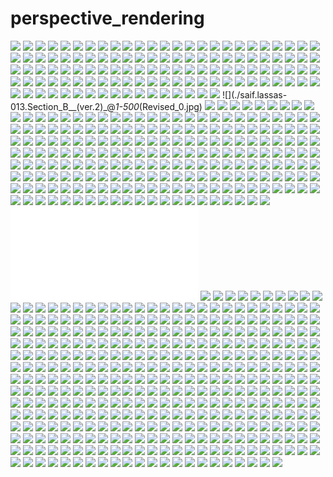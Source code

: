 # perspective_rendering

![](./eric_de_broche_REX-CALTECH-V9-FINALE.jpg)
![](./tumblr_mq6mvur5mK1rhu9voo1_500.jpg)
![](./eric_de_broche_REX-SHENZHEN2.jpg)
![](./PERS11.jpg)
![](./An_Architectural_Playlist__Adam_Simpson_(2).jpg)
![](./Capacity_is_Within_Ourselves_by_Adriana_Useche_(10).jpg)
![](./x_large_6TRV_32440002ee621263.jpg)
![](./Vincent_Lelievre_(2).jpg)
![](./Man_and_Ground__Anna_Pietrzak__Vi_1280.jpg)
![](./文高_(13).jpg)
![](./masoproyectos.tumblr.com.jpg)
![](./PFC_ETSAM_Adriana_Quesada_03.jpg)
![](./Dutch_designer_Maarten_Baas_has_unveiled_plans_for_a_site_previously_awarded_fourth_place_in_the_Netherlands’_top_ten_ugliest_locations_(2).jpg)
![](./DR_Concert_Hall.jpg)
![](./kleopatra.chelmi-02.jpg)
![](./kleopatra.chelmi-03.jpg)
![](./loft1.jpg)
![](./IMG_4461.JPG)
![](./tumblr_lsi1qgU8uF1qk2a00o1_1280.jpg)
![](./Anastasiya_Chybireva-Fender.jpg)
![](./KROB_2011BestInShow.jpg)
![](./2014_RIBA_President’s_Medals_Winners_Announced_(21).jpg)
![](./Space.Tank.89ee3978521481.5ca708b168e8a.jpg)
![](./tumblr_n6ngnztiv61qb8342o1_500.jpg)
![](./saif.lassas-04.Single_Unit_1-50(Dip14_Portfolio).jpg)
![](./_m_gw_yqnvZxsIrrq9KAC-7TKGEAI1GW3aW21g3UQTvHNvhugN7eYX1Af9ixqllqgmo0btTz-zQdjPyU6dFKMoMQuEbUi7UMzRH7QZebbtUFHRHUERYql6XC7zCgfyw7ux-xAB.jpg)
![](./Relais_(3).png)
![](./Formula.E.Gen2.Car_(7).jpg)
![](./KROB_ProfHand2011.jpg)
![](./tumblr_n5y092M6mz1s0o6ifo1_1280.jpg)
![](./paritzky-2.jpg)
![](./2014_RIBA_President’s_Medals_Winners_Announced_(17).jpg)
![](./tumblr_n1unwb49V41qzpyz2o1_400.jpg)
![](./12951057545_90019d5307_o.jpg)
![](./OMMX____Hikaru_Nissanke,_Jon_Lopez,_Alex_Otiv,_George_Rhys_Jones_(10).jpg)
![](./original_12Ya_76c600002e581190.jpg)
![](./4481489711_b1a160e211_o_thumb.jpg)
![](./Tempest_a_Theater_for_the_Aegean_Archipelago_01.PortPrspective.jpg)
![](./Work_by_Kelly_Tam_from_visual_studies_class_at_RPI_-_an_ornamented_interior_from_surface,_light,_and_color.jpg)
![](./52cd30f9e8e44ee34f000149_gasp-fase-2-room11_gasp_ferry_0002-530x353.jpg)
![](./mecanoo-dans-vday-final-v4_light-1024x512.jpg)
![](./by_@rmg360_XS__Elevated_Life.jpg)
![](./Tji.Lee-1._siteplan_1_to_2000.jpg)
![](./Wayne_Thiebaud_(7).jpg)
![](./Vanessa_Lafoy_(2).png)
![](./Unique_Vision_studio_Rafal_Barnas_Setif_Stadium_02_low_large.jpg)
![](./tumblr_mvemwpQbOV1qfkugzo3_500.jpg)
![](./loft3.jpg)
![](./kleopatra.chelmi-00.jpg)
![](./hwui_zhi.cheng-2011-05-24_Corridor.jpg)
![](./loft2.jpg)
![](./hwui_zhi.cheng-2011-02-01_Strip_Proposal.jpg)
![](./Exterier1c_web_medium.jpg)
![](./tumblr_nn0us9O3Xp1s5401do1_540.jpg)
![](./danielcavendesign.jpg)
![](./3_(2).jpg)
![](./Underpass._New_Brighton,_March_2015..jpg)
![](./Réinventer_Paris__NP2F_·_OFFICE_·_SMETS_(2).jpg)
![](./Oiwa_Island_2_Oscar_Oiwa_(3).jpg)
![](./jerome.tsui-110614_Project_Review_On_Line_Submission.jpg)
![](./文高_(7).jpg)
![](./Gottfried_Böhm,_Neviges_Pilgrimage_Church.png)
![](./EM2N_ARIGON_thumb.jpg)
![](./tumblr_oc2hhzCUwZ1uavxteo1_540.jpg)
![](./tumblr_mwfewgCYMD1qdsl3wo1_500.jpg)
![](./文高_(25).jpg)
![](./x_large_80eM_54620000827f1262.jpg)
![](./José_Ignacio_Llorens_Gonzalez_Restoration_and_enhancement_of_the_Royal_Stables_located_in_Córdoba,_Spain.jpg)
![](./umberto.bellardi-AAAwebsite.jpg)
![](./OMMX____Hikaru_Nissanke,_Jon_Lopez,_Alex_Otiv,_George_Rhys_Jones_(3).jpg)
![](./tumblr_o10jotcnYU1s0o6ifo1_1280.jpg)
![](./Ruinas_en_Uso_Diego_Frías__(7).jpg)
![](./OMMX____Hikaru_Nissanke,_Jon_Lopez,_Alex_Otiv,_George_Rhys_Jones_(2).jpg)
![](./Ruinas_en_Uso_Diego_Frías__(6).jpg)
![](./tumblr_nnzdc5eapC1s0o6ifo1_540.jpg)
![](./文高_(24).jpg)
![](./WORLDS_(1).jpg)
![](./Eastern_bloc,_Marcin_Wolski_(6).jpg)
![](./Réinventer_Paris__NP2F_·_OFFICE_·_SMETS_(3).jpg)
![](./Oiwa_Island_2_Oscar_Oiwa_(2).jpg)
![](./文高_(6).jpg)
![](./Collectif-Etc-Detour-de-France-BREST-421.jpg)
![](./orlandoperdomop.jpg)
![](./3_(3).jpg)
![](./TAZ_-_Non-Hierarchic_System____E2A_Architects_(2).jpg)
![](./PFC_ETSAM_Adriana_Quesada_05.jpg)
![](./view_through_the_corridors.jpg)
![](./an_Approach_to_Measure_the_Quality_of_Architectural__space.jpg)
![](./kokkugia_roland_snooks_kiev_14_640.jpg)
![](./susan.chai-10.jpg)
![](./kleopatra.chelmi-10.jpg)
![](./4482138164_91bb25bbfb_o_thumb.jpg)
![](./original_7fF2_5c2b00002e3d1191.jpg)
![](./TEST01-02_thumb.jpg)
![](./tumblr_n8thizVg271s0o6ifo1_500.jpg)
![](./large_2Kv4_108a00002bf31190.jpg)
![](./tumblr_n030bi6J6b1sng3v6o1_500.jpg)
![](./TEST02_thumb.jpg)
![](./Wayne_Thiebaud_(6).jpg)
![](./“Torre_Italia”._Project_for_monumental_tower_post_Expo..jpg)
![](./Cathegory_5-int1.jpg)
![](./Tokyo_Murmurings_(1).jpg)
![](./tumblr_n7t5ej5mcC1s0o6ifo1_1280.jpg)
![](./_m_gw_yqnvZxsIrrq9KAC-7TKGEAI1GW3aW21gxODlq1UAgl1DEvdOG4R_TvgiBARIELpS58iQGsrmfjFdmSzPFhJP7YwFrmj5ariDIlepMjDJ1zuuM3lDBdsgR5TN6SdMh26o.jpg)
![](./Nick_Stathopoulos__(2).jpg)
![](./LUMO_DELIVERIES_(2).png)
![](./BIGBANK_INT01_FINALV2_thumb.jpg)
![](./Tji.Lee-2._axo_1_to_1000.jpg)
![](./eric_de_broche_REX-ACTIVISION1.jpg)
![](./tumblr_nr8rgzlchm1qc4zz6o1_1280.jpg)
![](./lola.lozano-LolaLozano0_singleunit01.jpg)
![](./original_TFa2_09be00000e4b125d.jpg)
![](./Relais_(2).png)
![](./Formula.E.Gen2.Car_(6).jpg)
![](./dezeen_Room-Portraits-by-Menno-Aden_8.jpg)
![](./MORPHOSIS-SHENZHEN-FINAL-V3-VERSION2-LIGHTS.jpg)
![](./Plus_Alpha_Cotabi_Sora_2015.jpg)
![](./saif.lassas-013.Section_B__(ver.2)_@_1-500_(Revised_0.jpg)
![](./IMG_4459.JPG)
![](./eric_de_broche_REX-CALTECH-V1-FINAL.jpg)
![](./large_ncMs_3990000043951191.jpg)
![](./kleopatra.chelmi-12.jpg)
![](./_m_gw_yqnvZxsIrrq9KAC-7TKGEAI1GW3aW21gf2txefSCyhkU3c1YOQ2rYqNRlEpzALgEcJ_tSo8eQzd008B7CxZWx4STezTKdhj9BjPj0xdh9Tc99ivQc1S81ISYRIJYRM9q.jpg)
![](./IMG_4458.JPG)
![](./Perspectief_Studie_Henricus_Hondius_(1).jpg)
![](./Black_&_Gold._Dan_Matutina._(4).jpg)
![](./water_pavilion.JPG)
![](./Space.Tank.d1f2ba78521481.5ca708b16742f.jpg)
![](./_m_gw_yqnvZxsIrrq9KAC-7TKGEAI1GW3aW21gtPPaktuwNph7KTIDWJ56LWzf7SWOTWyoSN7GojPuhDtFGe4DxI3MGMVIFv-K1RaWpjYo2jQMRuwVrGoOnHYW_n-U61InCEtn.jpg)
![](./Capacity_is_Within_Ourselves_by_Adriana_Useche_(1).jpg)
![](./文高_(12).jpg)
![](./Man_and_Ground__Anna_Pietrzak__VijKG01qzpyz2o1_1280.jpg)
![](./Vincent_Lelievre_(3).jpg)
![](./dezeen_Room-Portraits-by-Menno-Aden_9.jpg)
![](./umberto.bellardi-AAAwebsite9.jpg)
![](./An_Architectural_Playlist__Adam_Simpson_(3).jpg)
![](./klasvik_city_center_axo_diagram.jpg)
![](./tumblr_nl1tvwskoe1s0o6ifo1_540.jpg)
![](./original_qnBM_2a3a000013611260.jpg)
![](./gallery_outside_wall_in_a_building.jpg)
![](./jones_high_sierras_cabins_(1).jpg)
![](./eric_de_broche_BBC-PAV2015-SUN-V4-FINALEA.jpg)
![](./hwui_zhi.cheng-2011-05-24_Corridor_2.jpg)
![](./konrad_wachsmann_vine_grape.jpg)
![](./Tji.Lee-3._axo_1_to_100.jpg)
![](./large_KJ54_05f3000030331191.jpg)
![](./The_Peak_Blue_Slabs_Zaha_Hadid_900px.jpg)
![](./文高_(19).jpg)
![](./tumblr_n7mwfoDsoB1qm4bu8o3_500.jpg)
![](./Wayne_Thiebaud_(1).jpg)
![](./2_(5).jpg)
![](./The_Oculus_by_Rodrigo_Carmona.jpg)
![](./Unité_d’Habitation,_Marseille,_Le_Corbusier,_1947-52._View_this_on_the_map.jpg)
![](./Wayne_Thiebaud_(1).png)
![](./2014_RIBA_President’s_Medals_Winners_Announced_(4).jpg)
![](./s_w18_21373919.jpg)
![](./Alpha_Tower._Birmingham,_December_2014._.jpg)
![](./dezeen_Movie-tour-of-Architecture-at-Show-RCA-2012-with-Alex-de-Rijke_2.jpg)
![](./IMG_5720.JPG)
![](./BIG_INT02_FINALEV2_thumb.jpg)
![](./Space.Tank.3e9b1878521481.5ca708b1684c4.jpg)
![](./tumblr_mwfewgCYMD1qdsl3wo2_500.jpg)
![](./ASYMPTOTE_ENTRY_NIGHT-V2-light_thumb.jpg)
![](./krob_competition_2011_05-530x556.jpg)
![](./aparthotel_medium.jpg)
![](./Myrmeco-staduim_shot_04.jpg)
![](./2d182bc35c4b74fe2d2380219d564362.jpg)
![](./文高_(1).jpg)
![](./Réinventer_Paris__NP2F_·_OFFICE_·_SMETS_(4).jpg)
![](./Oiwa_Island_2_Oscar_Oiwa_(5).jpg)
![](./tumblr_o3pqii42gE1rn8p4do1_540.jpg)
![](./tumblr_m4zm1zjJF51rw1qheo2_1280.jpg)
![](./WORLDS_(6).jpg)
![](./Eastern_bloc,_Marcin_Wolski_(1).jpg)
![](./ASYMPTOTE_KCC_WATERFRONT_FINAL_V2_DARK-light_thumb.jpg)
![](./hwui_zhi.cheng-2011-05-24_Corridor_3.jpg)
![](./A_robot_artist_in_Tokyo._(1).jpg)
![](./saif.lassas-019.RooftopAxono-Tree_level-.jpg)
![](./文高_(23).jpg)
![](./eric_de_broche_WH-01-FINAL.jpg)
![](./Third_year’s_River_Connection_project_by_Eakapob_Huangthanapan.jpg)
![](./OMMX____Hikaru_Nissanke,_Jon_Lopez,_Alex_Otiv,_George_Rhys_Jones_(5).jpg)
![](./Space.Tank.527e8578521481.5ca708b1681d0.jpg)
![](./Ruinas_en_Uso_Diego_Frías__(1).jpg)
![](./Preview1_thumb.jpg)
![](./4_twins72045004[1].jpg)
![](./An_Architectural_Playlist__Adam_Simpson_(4).jpg)
![](./tumblr_mpvt4blvFg1qatyj2o1_500.jpg)
![](./PFC_UAH_Naama_de_Miguel_04.jpg)
![](./lola.lozano-LolaLozano6_axo_1to500.jpg)
![](./saif.lassas-011.Rome_Site_plan(ver.12)_Roof_Level_@_1-5000.jpg)
![](./saif.lassas-Anatomy_of_Rome-SItePlan.jpg)
![](./La_vie_dans_le_parc_Assassiner.jpg)
![](./kleopatra.chelmi-08_.jpg)
![](./Moon_Domicile_05_Hunting_Moon.jpg)
![](./Capacity_is_Within_Ourselves_by_Adriana_Useche_(6).jpg)
![](./cedric-price-fun-palace-4.png)
![](./tumblr_nmfui42jWV1qbw8y4o1_400.jpg)
![](./dbf0fc9f4c1e79b11468af5e65a84f1405c3fa0d_m.jpg)
![](./tumblr_ns8lu7UqUy1s4glmao1_1280.jpg)
![](./文高_(15).jpg)
![](./krob_competition_2011_08-530x299.jpg)
![](./Perspectief_Studie_Henricus_Hondius_(6).jpg)
![](./eric_de_broche_REX-CALTECH-V6-FINAL.jpg)
![](./Black_&_Gold._Dan_Matutina._(3).jpg)
![](./ROS_4729-834x550.jpg)
![](./umberto.bellardi-AAAwebsite18.jpg)
![](./d-0000_medium.jpg)
![](./tumblr_n5xzxdoJEb1qbbkqko1_500.jpg)
![](./dezeen_Movie-tour-of-Architecture-at-Show-RCA-2012-with-Alex-de-Rijke_1.jpg)
![](./PFC_UEM_Blas_Jesus_Simon_02.jpg)
![](./deepest-pool-5.jpg)
![](./Civilization_and_its_Discontents_According_to_Ben_Tolman.jpg)
![](./umberto.bellardi-AAAwebsite19.jpg)
![](./Lissitzky,_interior_to_the_constructivist_art_room_at_the_International_Art_Exhibition_in_Dresden.jpg)
![](./Collectif-Etc-Detour-de-France-BREST-46.jpg)
![](./Explorations_into_Los_Santos_as_a_city_striated_by_jumping_‘long_zoom’_viewpoints_and_temporarily_activated_objective_markers_(1).jpg)
![](./tijn.van-plan.jpg)
![](./Réinventer_Paris__NP2F_·_OFFICE_·_SMETS_(8).jpg)
![](./Relais_(5).png)
![](./Rosneft_(6).jpg)
![](./Formula.E.Gen2.Car_(1).jpg)
![](./OMMX____Hikaru_Nissanke,_Jon_Lopez,_Alex_Otiv,_George_Rhys_Jones_(9).jpg)
![](./#AA_Diploma_7_(2).jpg)
![](./Formula.E.Gen2.Car_(1).png)
![](./william_o'brien_twins_house_(2).jpg)
![](./La_vie_dans_le_parcAdultère.jpg)
![](./Chapel_in_Villeaceron_S.M.A.O.jpg)
![](./12.jpg)
![](./p2097222830.jpg)
![](./krob_competition_2011_04-530x265.jpg)
![](./tumblr_nj27jzJ6fi1s0o6ifo1_1280.jpg)
![](./OMMX____Hikaru_Nissanke,_Jon_Lopez,_Alex_Otiv,_George_Rhys_Jones_(8).jpg)
![](./Space.Tank.ae451c78521481.5ca708b167124.jpg)
![](./saif.lassas-07.Plan_of_Aggreagtion_1-500(Dip14_Portfolio).jpg)
![](./#AA_Diploma_7_(3).jpg)
![](./kleopatra.chelmi-01___.jpg)
![](./Relais_(4).png)
![](./Kyle_Branchesi.jpg)
![](./kai.leung-sketchproposal1BWraw.jpg)
![](./Hope_for_Advancement_Eric_Petersen.png)
![](./susan.chai-9.jpg)
![](./jerome.tsui-110614_Project_Review_On_Line_Submission8.jpg)
![](./Michael_Webb_temple_island.jpg)
![](./Recycling_Roofs_Michele_Zambetti.jpg)
![](./hwui_zhi.cheng-2011-05-24_Oblique.jpg)
![](./p2097222788.jpg)
![](./lola.lozano-LolaLozano9_image2.jpg)
![](./LOUIS2_VUE1_FINALEV6_thumb.jpg)
![](./eric_de_broche_OMA-TGI1.jpg)
![](./fabbrica_di_modi.jpg)
![](./oodhouse.com_(1).jpg)
![](./umberto.bellardi-AAAwebsite20.jpg)
![](./Perspectief_Studie_Henricus_Hondius_(7).jpg)
![](./Black_&_Gold._Dan_Matutina._(2).jpg)
![](./PFC_ETSAM_Joaquin_Rodriguez_05.jpg)
![](./composite_material.JPG)
![](./jerome.tsui-110614_Project_Review_On_Line_Submission9.jpg)
![](./Capacity_is_Within_Ourselves_by_Adriana_Useche_(7).jpg)
![](./文高_(14).jpg)
![](./alexey.marfin-alexey_marfin_veiled_market_001.jpg)
![](./Essence_Skyscraper_(1).jpg)
![](./susan.chai-8.jpg)
![](./eric_de_broche_OPPENHEIM-MSHREIBSPA1.jpg)
![](./hugh_ferriss_fisher_building.jpg)
![](./x_large_mBO0_10c20000211a1262.jpg)
![](./An_Architectural_Playlist__Adam_Simpson_(5).jpg)
![](./OPP-MAN-V3_STREET-FINALE-SPECIAL-EDITION-930x1024.jpg)
![](./krob_competition_2011_28.jpg)
![](./hwui_zhi.cheng-2011-05-24_Facade.jpg)
![](./13.jpg)
![](./Jessieu_Library_Competition,_Paris_[OMA__1992].png)
![](./dezeen_OMA-bridge-with-pedestrian-boulevard-in-final-round-of-Bordeaux-competition_5.jpg)
![](./Tempest_a_Theater_for_the_Aegean_Archipelago_06.TheatreMechanism.jpg)
![](./tumblr_n28huooFUI1soqy5mo1_500.jpg)
![](./OMMX____Hikaru_Nissanke,_Jon_Lopez,_Alex_Otiv,_George_Rhys_Jones_(4).jpg)
![](./Bridges_Carl_Miller.jpg)
![](./文高_(22).jpg)
![](./Mario_Ricci__(1).jpg)
![](./0X1-4.jpg)
![](./original_bm9I_5d0b00002e551191.jpg)
![](./Relais_(8).png)
![](./Réinventer_Paris__NP2F_·_OFFICE_·_SMETS_(5).jpg)
![](./Oiwa_Island_2_Oscar_Oiwa_(4).jpg)
![](./Inujima_Art_Atelier_Lautaro_Catrileo__Kasia_Pawlik__Mohammed_AbdelKarim.jpg)
![](./tijn.van-carpet.jpg)
![](./Abstracted_Architecture_by_Daniel_Brown_on_New_Covers_for_William_Gibson’s_Novels_(1).jpg)
![](./krob_competition_2011_22-530x394.jpg)
![](./eric_de_broche_YONGSAN.jpg)
![](./tumblr_n7mwfoDsoB1qm4bu8o2_500.jpg)
![](./Spegelhuset’’_Will_Be_The_First_’’Mirrored’’_Public_Building_Designed_By_Utopia!_Stockholm-based_architecture_studio_Utopia.jpg)
![](./imagesCADRD5P9.jpg)
![](./umberto.bellardi-AAAwebsite22.jpg)
![](./AA_Visiting_School_Shanghai_Summer_School,_2015__Structures_&_Stratifications_(1).jpg)
![](./PFC_UEM_Blas_Jesus_Simon_05.jpg)
![](./2014_RIBA_President’s_Medals_Winners_Announced_(5).jpg)
![](./PFC_UEM_Blas_Jesus_Simon_04.jpg)
![](./tumblr_lopazvcs5g1qk2a00o1_r1_1280.jpg)
![](./umberto.bellardi-AAAwebsite23.jpg)
![](./tumblr_n8v904PHyv1s0o6ifo1_500.jpg)
![](./‘Metaphysics’_and_other_Dystopian_Illustrations__Erdem_Ergaz__Socks_Studio_(3).jpg)
![](./arthur_beresford_pite.jpg)
![](./serzysko-reading2.jpg)
![](./_m_gw_yqnvZxsIrrq9KAC-7TKGEAI1GW3aW21g6VtKPSuK1aXbfQZdTyXzPys1K6DidGRWlBWNukLfYbU-Wj14HDdsrlHDPRhdCrXIoqtxFRgkRmzMIhIWTsCOaZjk5eKgIeEI.jpg)
![](./文高_(18).jpg)
![](./hwui_zhi.cheng-2011-05-24_Wall.jpg)
![](./Rob_Strok__(1).jpg)
![](./Infrastructural_Space_meets_the_Library_and_Archive.jpg)
![](./CHARLES_MOORE_TALBERT_HOUSE_IN_OAKLAND,_CALIFORNIA,.jpg)
![](./1_(2).jpg)
![](./VUE2_FINALE02_V3_thumb.jpg)
![](./Ruinas_en_Uso_Diego_Frías__(3).jpg)
![](./tijn.van-park_interior.jpg)
![](./Perimeter_walled_housing_with_an_inner_storage_city..jpg)
![](./OMMX____Hikaru_Nissanke,_Jon_Lopez,_Alex_Otiv,_George_Rhys_Jones_(7).jpg)
![](./Spindle_house_07._#tbt_#drawing_#nofilter.jpg)
![](./文高_(21).jpg)
![](./Eastern_bloc,_Marcin_Wolski_(3).jpg)
![](./WORLDS_(4).jpg)
![](./susan.chai-6.jpg)
![](./2GAX_final,_Instructor_Casey_Rehm_#Machine_#design_#SCIArc_#finals_#merryglitchmas_#next_top_architects.jpg)
![](./tumblr_lrf36gp0Ky1qk2a00o1_1280.jpg)
![](./Réinventer_Paris__NP2F_·_OFFICE_·_SMETS_(6).jpg)
![](./README.md)
![](./文高_(3).jpg)
![](./100_logo_s_medium.jpg)
![](./lola.lozano-LolaLozano10_image6.jpg)
![](./Abstracted_Architecture_by_Daniel_Brown_on_New_Covers_for_William_Gibson’s_Novels_(2).jpg)
![](./tijn.van-single-unit.jpg)
![](./ianmj_27_20.jpg)
![](./lola.lozano-LolaLozano5_plan_1to100.jpg)
![](./jerome.tsui-110614_Project_Review_On_Line_Submission7.jpg)
![](./AA_Visiting_School_Shanghai_Summer_School,_2015__Structures_&_Stratifications_(2).jpg)
![](./p_large_Erpw_636800019e912d13.jpg)
![](./IMG_4350.JPG)
![](./kokkugia_roland_snooks_kiev_02_640.jpg)
![](./NIGHT_thumb.jpg)
![](./2014_RIBA_President’s_Medals_Winners_Announced_(6).jpg)
![](./IMG_4351.JPG)
![](./Perspectief_Studie_Henricus_Hondius_(8).jpg)
![](./2_(7).jpg)
![](./Central_cemetery,_Brno,_Bohuslav_FuchsJosef_Polášek_(1).jpg)
![](./jerome.tsui-110614_Project_Review_On_Line_Submission6.jpg)
![](./Wayne_Thiebaud_(3).jpg)
![](./PFC_ETSAM_Paula_Mate_02.jpg)
![](./Yuri-Avvakumov-and-Yuri-Kuzin.-Red-tower-Homage-to-Vladimir-Tatlin-1986-724x1024.jpg)
![](./Capacity_is_Within_Ourselves_by_Adriana_Useche_(8).jpg)
![](./kleopatra.chelmi-06_.jpg)
![](./tumblr_n6kyo1JzMB1s0o6ifo1_1280.jpg)
![](./Rob_Strok__(2).jpg)
![](./tumblr_m4a2kiBPAY1qgpvyjo1_1280.jpg)
![](./tumblr_nm665diABD1s0o6ifo1_540.jpg)
![](./tumblr_n4smjcAYXn1r9xcmto2_500.jpg)
![](./susan.chai-7.jpg)
![](./hwui_zhi.cheng-2011-05-24_City.jpg)
![](./coop_himmel_dosen_wolke.jpg)
![](./Fantastic_cities,_Steve_McDonald_(2).png)
![](./original_6tjK_480200001508125f.jpg)
![](./tumblr_n9pxybXDJD1s0o6ifo1_500.jpg)
![](./tumblr_mx22jv09Wu1rq2gk8o1_1280.jpg)
![](./Tji.Lee-5._plan_GF_1_to_100.jpg)
![](./tumblr_n7mwfoDsoB1qm4bu8o7_500.jpg)
![](./20.jpg)
![](./Copenhagen_Library_2.0_Jean-Baptiste_de_Boisséson_.jpg)
![](./krob_competition_2011_25.jpg)
![](./Formula.E.Gen2.Car_(3).jpg)
![](./lola.lozano-LolaLozano7_image3.jpg)
![](./Relais_(7).png)
![](./eric_de_broche_SCAU-VELODROME-NIGHT-FINALEV2.jpg)
![](./Isometric_world_by_Michiel_van_den_Berg.jpg)
![](./susan.chai-5.jpg)
![](./hwui_zhi.cheng-2011-05-24_Room.jpg)
![](./MORPHOSIS-SHENZHEN-FINAL-V2-VERSION2.jpg)
![](./hwui_zhi.cheng-2011-05-24_Rome.jpg)
![](./large_t56i_0b6e0000139a118e.jpg)
![](./ianmj_27_23.jpg)
![](./jerome.tsui-110614_Project_Review_On_Line_Submission4.jpg)
![](./tumblr_mtcc5505tj1rdrcngo1_500.jpg)
![](./tumblr_n75tdsQvL61qbw8y4o1_500.jpg)
![](./4482137842_29bc4f8889_o_thumb.jpg)
![](./tumblr_nlnmt8PjD61s0o6ifo1_540.jpg)
![](./oodhouse.com_(2).jpg)
![](./A_thatched_roof_shaped_like_a_giant_parasol_shelters_this_bamboo_community_centre_in_a_south_Vietnam_village_».jpg)
![](./tumblr_n7cyq8tfDT1r91oaao1_500.jpg)
![](./Lawrence_Sly__New_Blood__Kent_School_of_Architecture.jpg)
![](./Perspectief_Studie_Henricus_Hondius_(4).jpg)
![](./Black_&_Gold._Dan_Matutina._(1).jpg)
![](./文高_(17).jpg)
![](./Space.Tank.6d323b78521481.5ca708b168814.jpg)
![](./jerome.tsui-110614_Project_Review_On_Line_Submission5.jpg)
![](./51N4E_TOWER_thumb.jpg)
![](./Capacity_is_Within_Ourselves_by_Adriana_Useche_(4).jpg)
![](./paisajesemergentes.jpg)
![](./Space.Tank.90999e78521481.5ca708b1691cf.jpg)
![](./eric_de_broche_REX-CALTECH-V5-FINAL.jpg)
![](./chen.zhan-Chen_Zhan_Crawfish_Market_Collage.jpg)
![](./x_large_WVOA_2ca80000004a1262.jpg)
![](./p_large_Tm2K_46d900092f982d0f.jpg)
![](./susan.chai-4.jpg)
![](./City_of_the_Future_from_The_Wonderful_World,_The_Adventure_of_the_Earth_We_Live_On,_1954._Illus_by_Kempster_&_Evans_#illustration_#future_#architecture_#city_#trafic.jpg)
![](./interior_day_rawframe.tif)
![](./Preview2_thumb.jpg)
![](./michael_web_temple_island.jpg)
![](./An_Architectural_Playlist__Adam_Simpson_(6).jpg)
![](./Wine_alcove._New_Brighton,_March_2015._.jpg)
![](./arata_isozaki_-_moca_series,_moca_3_(1983).jpg)
![](./Tji.Lee-10._elev_1_to_500.jpg)
![](./tumblr_lsb2ufaUy21qccc8bo1_500.jpg)
![](./original_LVQw_182600000bf9118e.jpg)
![](./henninglarsenarchitects.jpg)
![](./tumblr_n7somzhpkL1s0o6ifo1_1280.jpg)
![](./Tempest_a_Theater_for_the_Aegean_Archipelago_05.TheatrePerspective.jpg)
![](./naja_and_deostos_the_hanging_cemetery.jpg)
![](./janne_kyttanen,_sedona_bench,_aluminium,_edition_of_8_+_2ap__(2).gif)
![](./文高_(16).jpg)
![](./houseboat-838x550.jpg)
![](./Capacity_is_Within_Ourselves_by_Adriana_Useche_(5).jpg)
![](./tumblr_mj3qc5XPyO1rw662jo1_r2_500.jpg)
![](./Perspectief_Studie_Henricus_Hondius_(5).jpg)
![](./tumblr_n8thj29XhK1s0o6ifo1_500.jpg)
![](./Thomas_Raynaud,_Elias_Guenoun,_Uho.jpg)
![](./012_thumb.jpg)
![](./tumblr_ns54biwz7i1rj7v02o2_1280.jpg)
![](./krob_competition_2011_12-530x354.jpg)
![](./tumblr_ns54biwz7i1rj7v02o3_1280.jpg)
![](./The_Monument_A_Related_and_Contextualised_System_(2).jpg)
![](./Cathegory_5-3_lisa.jpg)
![](./graham.baldwin-intervals_of_continuity_cap_to_ps.jpg)
![](./umberto.bellardi-AAAwebsite15.jpg)
![](./tijn.van-axo.jpg)
![](./CEEE76AF05D0EC0D14824A6DC7CB2DD1[1]_(1).jpeg)
![](./PLANSPONSOR会.jpeg)
![](./x_large_WdOt_0cc300000d951261.jpg)
![](./Explorations_into_Los_Santos_as_a_city_striated_by_jumping_‘long_zoom’_viewpoints_and_temporarily_activated_objective_markers_(2).jpg)
![](./susan.chai-1.jpg)
![](./João_Batista_Vilanova_Artigas_(via_Paradise_Backyard).jpg)
![](./vía_Richard_Neutra_and_Robert_E_Alexander._Arts_and_Architecture._Sep_1953_19__RNDRD.jpg)
![](./Formula.E.Gen2.Car_(2).jpg)
![](./Relais_(6).png)
![](./casa_ring5_medium.jpg)
![](./TOKYO_Musée_de_la_mode.jpg)
![](./shibaura_house_office_building,_tokyo_by_Kazuyo_Sejima.jpg)
![](./antonis.papamichael-HIERARCHY_AS_A2s_6.jpg)
![](./krob_competition_2011_35.jpg)
![](./the_chambers.jpg)
![](./the_pie_factory.jpg)
![](./OMA-MNBAQ2-VEXT-FINAL_thumb.jpg)
![](./tumblr_n85mx98tTn1s0o6ifo1_500.jpg)
![](./This_summer_we_are_teaming_up_with_the_National_Building_Museum_in_Washington_DC.jpg)
![](./Yona_Friedman.jpg)
![](./kleopatra.chelmi-11_.jpg)
![](./Rob_Strok__(3).jpg)
![](./StickyRice-8.jpg)
![](./4595_dr2006-0019.jpg)
![](./susan.chai-3.jpg)
![](./top-ology-blog.jpg)
![](./ARC_SUBSTATION_MAINTENANCE.jpg)
![](./Knights_of_Sidonia.jpg)
![](./Capacity_is_Within_Ourselves_by_Adriana_Useche_(9).jpg)
![](./kleopatra.chelmi-07_.jpg)
![](./Landscapes_of_Nowhere.jpg)
![](./Wayne_Thiebaud_(2).jpg)
![](./jerome.tsui-110614_Project_Review_On_Line_Submission2.jpg)
![](./4481488589_1a474375bb_o_thumb.jpg)
![](./tumblr_nmj26eyngT1s0o6ifo1_540.jpg)
![](./Tji.Lee-8._image_open_galleries.jpg)
![](./2_(6).jpg)
![](./umberto.bellardi-AAAwebsite17.jpg)
![](./Yona_Friedman-Ville_spatiale.jpg)
![](./saif.lassas-Greenspaces+BlackWhite_Site_v.3.jpg)
![](./lola.lozano-LolaLozano4_section_1to250.jpg)
![](./Davis_Brody_and_Associates._Architectural_Record._Aug_1972_103.jpg)
![](./Perspectief_Studie_Henricus_Hondius_(9).jpg)
![](./umberto.bellardi-AAAwebsite16.jpg)
![](./tumblr_nr8rfli1p01qc4zz6o1_1280.jpg)
![](./John_Hejduk,_Cemetery_for_the_Ashes_of_Thought,_1974-1975,_Milano,_Italy_(1).png)
![](./tumblr_n6maipRwh91s0o6ifo1_1280.jpg)
![](./jerome.tsui-110614_Project_Review_On_Line_Submission3.jpg)
![](./Maunuck1-734x550.jpg)
![](./Dead_Drop_City.jpg)
![](./tumblr_mnawq9qYBV1soqy5mo1_400.jpg)
![](./Abstracted_Architecture_by_Daniel_Brown_on_New_Covers_for_William_Gibson’s_Novels_(3).jpg)
![](./Vertical_Factories_in_New_York.jpg)
![](./susan.chai-2.jpg)
![](./d61-528x220.jpg)
![](./Réinventer_Paris__NP2F_·_OFFICE_·_SMETS_(7).jpg)
![](./eric_de_broche_LANK-HOTELVANVES-V1B-FINALE.jpg)
![](./Oiwa_Island_2_Oscar_Oiwa_(6).jpg)
![](./文高_(2).jpg)
![](./A_robot_artist_in_Tokyo._(2).jpg)
![](./tijn.van-google.jpg)
![](./tumblr_n7mwfoDsoB1qm4bu8o6_500.jpg)
![](./Eastern_bloc,_Marcin_Wolski_(2).jpg)
![](./WORLDS_(5).jpg)
![](./original_8qSI_183a00000c09118e.jpg)
![](./tumblr_n4smjcAYXn1r9xcmto3_500.jpg)
![](./REX-DUNDEE-V1FROMSEA-FINALE_thumb.jpg)
![](./original_LMdG_73c700002764125d.jpg)
![](./Wiikiaami__North_Elevation__Miller_Prize_Proposal__First_Christian_Church-Eliel_Saarinen__Columbus,_IN.jpg)
![](./文高_(20).jpg)
![](./Ruinas_en_Uso_Diego_Frías__(2).jpg)
![](./OMMX____Hikaru_Nissanke,_Jon_Lopez,_Alex_Otiv,_George_Rhys_Jones_(6).jpg)
![](./tijn.van-promenade.jpg)
![](./klasvik_city_center_big_redner.jpg)
![](./Ruinas_en_Uso_Diego_Frías__(9).jpg)
![](./eric_de_broche_CHADBBC-Krematorium-V7-The+Bench-Final.jpg)
![](./559489_10151874626612584_1184853750_n.jpg)
![](./BA502663567BADF282A5DBDC4CD3DD24[1].jpg)
![](./Formula.E.Gen2.Car_(5).jpg)
![](./dezeen_Room-Portraits-by-Menno-Aden_4.jpg)
![](./Relais_(1).png)
![](./KROB_intlBestinCateg2010.jpg)
![](./文高_(9).jpg)
![](./Tji.Lee-7._image_single_units.jpg)
![](./jerome.tsui-110614_Project_Review_On_Line_Submission10.jpg)
![](./2014_RIBA_President’s_Medals_Winners_Announced_(23).jpg)
![](./eric_de_broche_JO-V3-FINALE.jpg)
![](./KSEVT_Cultural_Centre_of_European_Space_Technologies.jpg)
![](./large_ZFNE_034e00001066125f.jpg)
![](./view_approaching_the_clinic.jpg)
![](./The_Monument_A_Related_and_Contextualised_System_(5).jpg)
![](./tumblr_nls8avviQg1qawfezo1_540.gif)
![](./d3-528x264.jpg)
![](./Dustin_Wheat.jpg)
![](./tumblr_n7k8u8urRw1s0o6ifo1_1280.jpg)
![](./Perspectief_Studie_Henricus_Hondius_(2).jpg)
![](./Capture.JPG)
![](./文高_(11).jpg)
![](./Capacity_is_Within_Ourselves_by_Adriana_Useche_(2).jpg)
![](./4308989283_bc881aa0a0_o.jpg)
![](./Lighthouse,_1b.jpg)
![](./世界上最深的室内游泳池.jpg)
![](./kokkugia_roland_snooks_kiev_08_640.jpg)
![](./La_vie_dans_le_parc_Viol_collectif.jpg)
![](./eric_de_broche_PAVILLION-01.jpg)
![](./Wayne_Thiebaud_(9).jpg)
![](./Michael_Webb._Plan_of_Cone_of_Vision._Temple_Island_Drawings._1987.jpg)
![](./large_77LE_141800006dcf118c.jpg)
![](./394C8D6D7F43AB314F4AE46CA051E074[1].jpg)
![](./eric_de_broche_COBE-ROCKMAGNET-V2FOYER-FINAL-V3.jpg)
![](./2014_RIBA_President’s_Medals_Winners_Announced_(19).jpg)
![](./tumblr_m1hszfrrma1qh7lhfo1_1280.jpg)
![](./Tji.Lee-4._sec_1_to_250.jpg)
![](./Garden_of_the_Gods_+_Lake_Point_Tower_rcruzniemiec_aka_archatlas.jpg)
![](./tumblr_n3onj15WTg1qdayhzo1_500.jpg)
![](./jones_high_sierras_cabins_(2).jpg)
![](./dezeen_Room-Portraits-by-Menno-Aden_13.jpg)
![](./vision_of_the_loft_2-01.jpg)
![](./Revenge_NameWissam_Bou_Chahine_CountryLebanon.jpg)
![](./Ruinas_en_Uso_Diego_Frías__(5).jpg)
![](./krob_2012_04.jpg)
![](./vision_of_the_loft_2-03.jpg)
![](./tumblr_naxdmbux0J1s0o6ifo1_500.jpg)
![](./dezeen_Room-Portraits-by-Menno-Aden_11.jpg)
![](./Libby_Dam_Project,_Kootenai_River,_Montana,_1967.jpg)
![](./OMMX____Hikaru_Nissanke,_Jon_Lopez,_Alex_Otiv,_George_Rhys_Jones_(1).jpg)
![](./kai.leung-siteanalysis.jpg)
![](./ENTREE-FINALE-ALTERN_thumb.jpg)
![](./Ruinas_en_Uso_Diego_Frías__(10).jpg)
![](./Eastern_bloc,_Marcin_Wolski_(5).jpg)
![](./WORLDS_(2).jpg)
![](./lola.lozano-LolaLozano8_image1.jpg)
![](./文高_(5).jpg)
![](./Oiwa_Island_2_Oscar_Oiwa_(1).jpg)
![](./x_large_uShF_03330000022e1262.jpg)
![](./Abstracted_Architecture_by_Daniel_Brown_on_New_Covers_for_William_Gibson’s_Novels_(4).jpg)
![](./TAZ_-_Non-Hierarchic_System____E2A_Architects_(1).jpg)
![](./krob_competition_2011_10-530x299.jpg)
![](./william_o'brien_allandale_house_(1).jpg)
![](./Cathegory_5-int2_with_ppl.jpg)
![](./Space.Tank.370a6f78521481.5ca708b166dfe.jpg)
![](./tumblr_m65z5gJoK71qln4yro1_1280.jpg)
![](./tumblr_n7mwfoDsoB1qm4bu8o4_500.jpg)
![](./tumblr_le8v102J1H1qea09ao1_500.jpg)
![](./Hospital_para_un_niño_burbuja,_Juan_Escudero..jpg)
![](./tumblr_lw7gxzZM8r1r78s97o1_500.jpg)
![](./2_(1).jpg)
![](./Wayne_Thiebaud_(5).jpg)
![](./2266_11154159187.jpg)
![](./tumblr_n4smjcAYXn1r9xcmto1_500.jpg)
![](./Matunuck2-730x550.jpg)
![](./Rob_Strok__(4).jpg)
![](./dezeen_Room-Portraits-by-Menno-Aden_6.jpg)
![](./Fantastic_cities,_Steve_McDonald_(4).png)
![](./tumblr_n3gm9k0YlM1rruc14o1_500.jpg)
![](./he_latest_figure_for_all_the_gold_in_the_world_is.jpg)
![](./tumblr_mpbumzW4M41soqy5mo1_500.jpg)
![](./dezeen_Room-Portraits-by-Menno-Aden_10.jpg)
![](./kokkugia_roland_snooks_kiev_01_640.jpg)
![](./'Play’Mixed_media_Syafa_Mustaffa,_Glasgow_School_of_Art,_Y5._201516.jpg)
![](./dezeen_Room-Portraits-by-Menno-Aden_14.jpg)
![](./IMG_4269.JPG)
![](./1_(6).jpg)
![](./tumblr_mlo8z1NvTN1r47kzno4_400.jpg)
![](./large_GKOI_25eb000010021260.jpg)
![](./dezeen_Room-Portraits-by-Menno-Aden_2.jpg)
![](./Rob_Strok__(5).jpg)
![](./MVRDV-V03INT1-HALL-FINALEMINE.jpg)
![](./eric_de_broche_SNO_ITHRA_V1HIGWAY_NIGHT_FINALE.jpg)
![](./p_large_AeSY_16ee0003acfe2d0e.jpg)
![](./lola.lozano-LolaLozano2_plan_1to2000.jpg)
![](./Ishigami.jpg)
![](./Wayne_Thiebaud_(4).jpg)
![](./Tji.Lee-9._image_site.jpg)
![](./antonis.papamichael-HIERARCHY_AS_A2s_15.jpg)
![](./large_IrcD_026b0000105c125f.jpg)
![](./Vanessa_Lafoy_(1).jpg)
![](./Collectif_Etc_Brest_008.jpg)
![](./Vanessa_Lafoy_(1).png)
![](./original_n5z5_766600002e711190.jpg)
![](./TEST01_thumb.jpg)
![](./dezeen_Le-Corbusier-exhibition-at-MOMA_sq.jpg)
![](./Mémorial_by_Martin_Massé_(1).jpg)
![](./#MOS_#Architects_#School_#nº1_.jpg)
![](./tumblr_n7mwfoDsoB1qm4bu8o5_500.jpg)
![](./3_(1).jpg)
![](./orestis-a,_'No_Labor_City'.jpg)
![](./Abstracted_Architecture_by_Daniel_Brown_on_New_Covers_for_William_Gibson’s_Novels_(5).jpg)
![](./文高_(4).jpg)
![](./Réinventer_Paris__NP2F_·_OFFICE_·_SMETS_(1).jpg)
![](./tijn.van-triptic.jpg)
![](./Bartlett_Summer_Show_2017._Project_by_Damien_Assini_._#next_top_architects_.jpg)
![](./MORPHOSIS-SHENZHEN-FINAL-V1-COOL-.jpg)
![](./Interno_Urbanistico;_by_Antonio_Laruffa,_2015.jpg)
![](./kokkugia_roland_snooks_kiev_00_640.jpg)
![](./klasvik_city_centercomic_views.jpg)
![](./sobibor_memorial_grounds_marcin_urbanek-04-530x398.jpg)
![](./Eastern_bloc,_Marcin_Wolski_(4).jpg)
![](./WORLDS_(3).jpg)
![](./krob_competition_2011_09-530x299.jpg)
![](./Dezeen_The-Barking-Bathhouse-by-Something-Son_6.jpg)
![](./文高_(26).jpg)
![](./Space.Tank.5ee27d78521481.5ca708b168b34.jpg)
![](./3.jpg)
![](./Ruinas_en_Uso_Diego_Frías__(4).jpg)
![](./_m_gw_yqnvZxsIrrq9KAC-7TKGEAI1GW3aW21gMytdzD0J3tdrDfekjE6oqpciDkDne-eTpwcj6cUtZz7PwUjguA-jruw_ykpLv1Tkb-e8lKNnGkXWFCXua72DCtVzeRUyhoZ8.jpg)
![](./graham.baldwin-Basic_Projective_Geometry_Diagram.jpg)
![](./House_Komazawa_Park._miCo_(5).jpg)
![](./Leicester,_May_2014..jpg)
![](./original_pjLL_48a500001540125f.jpg)
![](./tumblr_ncu0fy9IOX1s0o6ifo1_1280.jpg)
![](./tumblr_n7lzn1rLzO1s0o6ifo1_1280.jpg)
![](./REX-DUNDEE-V3NIGHT-ALTERNATE_thumb.jpg)
![](./An_Architectural_Playlist__Adam_Simpson_(1).jpg)
![](./dezeen_Room-Portraits-by-Menno-Aden_1.jpg)
![](./the_reception.jpg)
![](./tumblr_mu2d46ZhyP1rggkyto2_500.jpg)
![](./Wayne_Thiebaud_(8).jpg)
![](./thelivingcity.jpg)
![](./文高_(10).jpg)
![](./Capacity_is_Within_Ourselves_by_Adriana_Useche_(3).jpg)
![](./TP-1.jpg)
![](./Dutch_designer_Maarten_Baas_has_unveiled_plans_for_a_site_previously_awarded_fourth_place_in_the_Netherlands’_top_ten_ugliest_locations_(1).jpg)
![](./Perspectief_Studie_Henricus_Hondius_(3).jpg)
![](./lola.lozano-LolaLozano1_plan_1to5000.jpg)
![](./4_V01.jpg)
![](./eric_de_broche_NYCVISION.jpg)
![](./tumblr_n6p1bpczJh1r8ffkfo1_500.jpg)
![](./dezeen_Promenade-House-by-FORMKouichi-Kimura-Arcitects_7.jpg)
![](./DLLNPSMTH_ERS55_BASIC_SKP_+_PS.jpg)
![](./A_Feast_in_the_Depths_of_the_Earth’_by_Markos_Zouridakis,_2015..jpg)
![](./tumblr_n7t5emRM9Q1s0o6ifo1_1280.jpg)
![](./Done_with_midterm!!!.jpg)
![](./MyCOFARMx-5.jpg)
![](./Alleviating_Fluctuating_Fluid_Territories_Landscape_Perspective_[final_draft].jpg)
![](./Perspectief_Studie_Henricus_Hondius_(10).jpg)
![](./tumblr_m4zm1zjJF51rw1qheo1_1280.jpg)
![](./Matunuck3-737x550.jpg)
![](./Rosneft_(3).jpg)
![](./Formula.E.Gen2.Car_(4).jpg)
![](./Tji.Lee-6._plan_TF_1_to_100.jpg)
![](./文高_(8).jpg)
![](./Ruinas_en_Uso_Diego_Frías__(8).jpg)
![](./Sayaka_Namba_Dip5_AASchool2011_(2).jpg)
![](./Bergstedt,_Wahlberg_&_Wold,_Osborn_Building,_St._Paul,_Minnesota,_1968.jpg)
![](./krob_competition_2011_01-530x354.jpg)
![](./luke_chandresinghe_the_institute_of_ideas.jpg)
![](./Inner-City-Arts-MMA-2512.jpg)
![](./tijn.van-back-facade.jpg)
![](./krob_2012_03.jpg)
![](./vision_of_the_loft_2-04.jpg)
